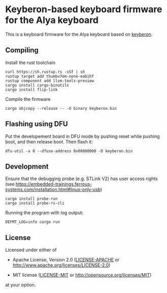 # Keyberon-based keyboard firmware for the Alya keyboard

This is a keyboard firmware for the Alya keyboard based on [keyberon](https://github.com/TeXitoi/keyberon).

## Compiling

Install the rust toolchain

```shell
curl https://sh.rustup.rs -sSf | sh
rustup target add thumbv7em-none-eabihf
rustup component add llvm-tools-preview
cargo install cargo-binutils
cargo install flip-link
```

Compile the firmware
```shell
cargo objcopy --release -- -O binary keyberon.bin
```

## Flashing using DFU

Put the developement board in DFU mode by pushing reset while pushing
boot, and then release boot. Then flash it:
```shell
dfu-util -a 0 --dfuse-address 0x08000000 -D keyberon.bin
```

## Development
Ensure that the debugging probe (e.g. STLink V2) has user access rights (see https://embedded-trainings.ferrous-systems.com/installation.html#linux-only-usb)

```shell
cargo install probe-run
cargo install probe-rs-cli
```

Running the program with log output:
```shell
DEFMT_LOG=info cargo run
```

## License

Licensed under either of

- Apache License, Version 2.0 ([LICENSE-APACHE](LICENSE-APACHE) or
  http://www.apache.org/licenses/LICENSE-2.0)

- MIT license ([LICENSE-MIT](LICENSE-MIT) or http://opensource.org/licenses/MIT)

at your option.

